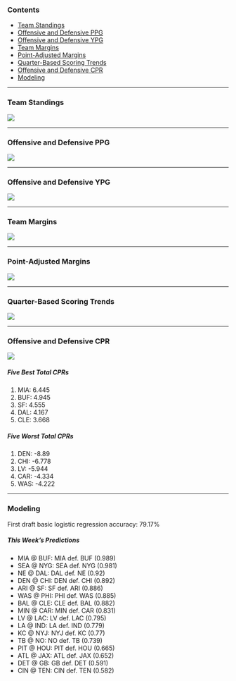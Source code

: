 
### Contents

- [Team Standings](#team-standings)
- [Offensive and Defensive PPG](#offensive-and-defensive-ppg)
- [Offensive and Defensive YPG](#offensive-and-defensive-ypg)
- [Team Margins](#team-margins)
- [Point-Adjusted Margins](#point-adjusted-margins)
- [Quarter-Based Scoring Trends](#quarter-based-scoring-trends)
- [Offensive and Defensive CPR](#offensive-and-defensive-cpr)
- [Modeling](#modeling)

------------------------------------------------------------------------

### Team Standings

![](README_files/figure-gfm/unnamed-chunk-2-1.png)<!-- -->

------------------------------------------------------------------------

### Offensive and Defensive PPG

![](README_files/figure-gfm/unnamed-chunk-3-1.png)<!-- -->

------------------------------------------------------------------------

### Offensive and Defensive YPG

![](README_files/figure-gfm/unnamed-chunk-4-1.png)<!-- -->

------------------------------------------------------------------------

### Team Margins

![](README_files/figure-gfm/unnamed-chunk-5-1.png)<!-- -->

------------------------------------------------------------------------

### Point-Adjusted Margins

![](README_files/figure-gfm/unnamed-chunk-6-1.png)<!-- -->

------------------------------------------------------------------------

### Quarter-Based Scoring Trends

![](README_files/figure-gfm/unnamed-chunk-7-1.png)<!-- -->

------------------------------------------------------------------------

### Offensive and Defensive CPR

![](README_files/figure-gfm/unnamed-chunk-8-1.png)<!-- -->

##### Five Best Total CPRs

1.  MIA: 6.445
2.  BUF: 4.945
3.  SF: 4.555
4.  DAL: 4.167
5.  CLE: 3.668

##### Five Worst Total CPRs

1.  DEN: -8.89
2.  CHI: -6.778
3.  LV: -5.944
4.  CAR: -4.334
5.  WAS: -4.222

------------------------------------------------------------------------

### Modeling

First draft basic logistic regression accuracy: 79.17%

##### *This Week’s Predictions*

- MIA @ BUF: MIA def. BUF (0.989)
- SEA @ NYG: SEA def. NYG (0.981)
- NE @ DAL: DAL def. NE (0.92)
- DEN @ CHI: DEN def. CHI (0.892)
- ARI @ SF: SF def. ARI (0.886)
- WAS @ PHI: PHI def. WAS (0.885)
- BAL @ CLE: CLE def. BAL (0.882)
- MIN @ CAR: MIN def. CAR (0.831)
- LV @ LAC: LV def. LAC (0.795)
- LA @ IND: LA def. IND (0.779)
- KC @ NYJ: NYJ def. KC (0.77)
- TB @ NO: NO def. TB (0.739)
- PIT @ HOU: PIT def. HOU (0.665)
- ATL @ JAX: ATL def. JAX (0.652)
- DET @ GB: GB def. DET (0.591)
- CIN @ TEN: CIN def. TEN (0.582)
